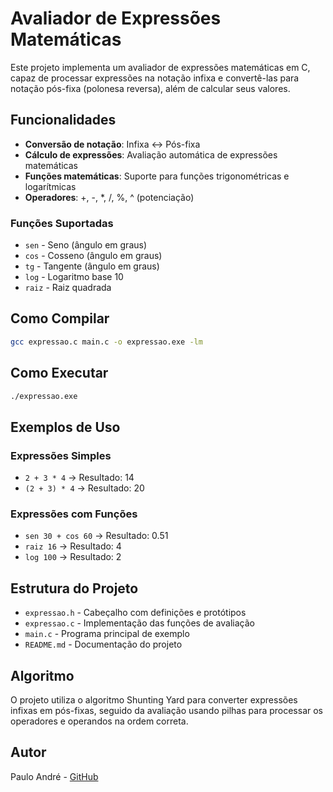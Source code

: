 # Avaliador de Expressões Matemáticas

Este projeto implementa um avaliador de expressões matemáticas em C, capaz de processar expressões na notação infixa e convertê-las para notação pós-fixa (polonesa reversa), além de calcular seus valores.

## Funcionalidades

- **Conversão de notação**: Infixa ↔ Pós-fixa
- **Cálculo de expressões**: Avaliação automática de expressões matemáticas
- **Funções matemáticas**: Suporte para funções trigonométricas e logarítmicas
- **Operadores**: +, -, *, /, %, ^ (potenciação)

### Funções Suportadas

- `sen` - Seno (ângulo em graus)
- `cos` - Cosseno (ângulo em graus)
- `tg` - Tangente (ângulo em graus)
- `log` - Logaritmo base 10
- `raiz` - Raiz quadrada

## Como Compilar

```bash
gcc expressao.c main.c -o expressao.exe -lm
```

## Como Executar

```bash
./expressao.exe
```

## Exemplos de Uso

### Expressões Simples
- `2 + 3 * 4` → Resultado: 14
- `(2 + 3) * 4` → Resultado: 20

### Expressões com Funções
- `sen 30 + cos 60` → Resultado: 0.51
- `raiz 16` → Resultado: 4
- `log 100` → Resultado: 2

## Estrutura do Projeto

- `expressao.h` - Cabeçalho com definições e protótipos
- `expressao.c` - Implementação das funções de avaliação
- `main.c` - Programa principal de exemplo
- `README.md` - Documentação do projeto

## Algoritmo

O projeto utiliza o algoritmo Shunting Yard para converter expressões infixas em pós-fixas, seguido da avaliação usando pilhas para processar os operadores e operandos na ordem correta.

## Autor

Paulo André - [GitHub](https://github.com/pauloandrdev) 